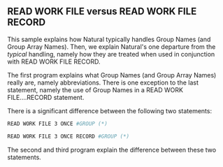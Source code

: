 ## READ WORK FILE versus READ WORK FILE RECORD

This sample explains how Natural typically handles Group Names (and Group Array Names).
Then, we explain Natural's one departure from the *typical* handling, namely how they are treated when used in conjunction with READ WORK FILE RECORD.


The first program explains what Group Names (and Group Array Names) really are, namely abbreviations.
There is one exception to the last statement, namely the use of Group Names in a READ WORK FILE....RECORD statement.

There is a significant difference between the following two statements:

```bash
READ WORK FILE 3 ONCE #GROUP (*)

READ WORK FILE 3 ONCE RECORD #GROUP (*)
```
The second and third program explain the difference between these two statements.

